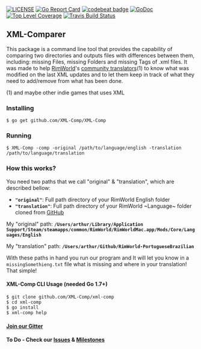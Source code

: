 [![LICENSE](https://img.shields.io/badge/license-MIT-orange.svg)](LICENSE)
[![Go Report Card](https://goreportcard.com/badge/github.com/XML-Comp/XML-Comp)](https://goreportcard.com/report/github.com/XML-Comp/XML-Comp)
[![codebeat badge](https://codebeat.co/badges/1600adbb-27a3-4c3b-803e-818e1834b51a)](https://codebeat.co/projects/github-com-XML-Comp-xml-comp)
[![GoDoc](https://godoc.org/github.com/XML-Comp/xml-comp?status.png)](https://godoc.org/github.com/XML-Comp/xml-comp)
[![Top Level Coverage](https://coveralls.io/repos/github/XML-Comp/XML-Comp/badge.svg?branch=master)](https://coveralls.io/github/XML-Comp/XML-Comp?branch=master)
[![Travis Build Status](https://api.travis-ci.org/XML-Comp/XML-Comp.svg?branch=master)](https://travis-ci.org/XML-Comp/xml-comp)

## XML-Comparer
This package is a command line tool that provides the capability of comparing two directories and outputs files with differences between them, including: missing Files, missing Folders and missing Tags of .xml files. It was made to help [RimWorld](http://rimworldgame.com/)'s [community translators](https://github.com/ludeon)(1) to know what was modified on the last XML updates and to let them keep in track of what they need to add/remove from what has been done.

(1) and maybe other indie games that uses XML

### Installing
```
$ go get github.com/XML-Comp/XML-Comp
```

### Running
```shell
$ XML-Comp -comp -original /path/to/language/english -translation /path/to/language/translation
```

### How this works?
You need two paths that we call "original" & "translation", which are described bellow:
- **`"original"`**: Full path directory of your RimWorld English folder
- **`"translation"`**: Full path directory of your RimWorld ~Language~ folder cloned from [GitHub](https://github.com/ludeon)

My "original" path: **`/Users/arthur/Library/Application Support/Steam/steamapps/common/RimWorld/RimWorldMac.app/Mods/Core/Languages/English`**

My "translation" path: **`/Users/arthur/Github/RimWorld-PortugueseBrazilian`**

With these paths in hand you run our program and It will let you know in a `missingSomethieng.txt` file what is missing and where in your translation! That simple!

#### XML-Comp CLI Usage (needed Go 1.7+)
```shell
$ git clone github.com/XML-Comp/xml-comp
$ cd xml-comp
$ go install
$ xml-comp help
```
#### [Join our Gitter](https://gitter.im/XML-Comparer/Lobby)
#### To Do - Check our [Issues](https://github.com/XML-Comp/XML-Comp/issues) & [Milestones]()